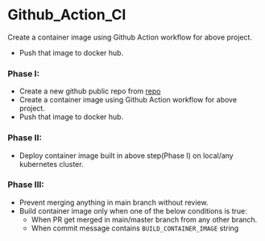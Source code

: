 
# Github_Action_CI

Create a container image using Github Action workflow for above project.
- Push that image to docker hub.

### Phase I:
- Create a new github public repo from [repo](https://github.com/kubernetes/examples/tree/master/guestbook-go)
- Create a container image using Github Action workflow for above project.
- Push that image to docker hub.

### Phase II:
- Deploy container image built in above step(Phase I) on local/any kubernetes cluster.

### Phase III:
- Prevent merging anything in main branch without review.
- Build container image only when one of the below conditions is true:
    - When PR get merged in main/master branch from any other branch.
    - When commit message contains `BUILD_CONTAINER_IMAGE` string

